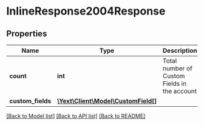 # InlineResponse2004Response

## Properties
Name | Type | Description | Notes
------------ | ------------- | ------------- | -------------
**count** | **int** | Total number of Custom Fields in the account | [optional] 
**custom_fields** | [**\Yext\Client\Model\CustomField[]**](CustomField.md) |  | [optional] 

[[Back to Model list]](../README.md#documentation-for-models) [[Back to API list]](../README.md#documentation-for-api-endpoints) [[Back to README]](../README.md)


